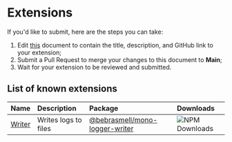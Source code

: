 # Extensions

If you'd like to submit, here are the steps you can take:

1. Edit [this](./EXTENSIONS.md) document to contain the title, description, and GitHub link to your extension;
2. Submit a Pull Request to merge your changes to this document to **Main**;
3. Wait for your extension to be reviewed and submitted.

## List of known extensions

| Name | Description | Package | Downloads |
| :--- | :---------- | :------ | :-------- |
| [Writer](https://github.com/bebrasmell/mono-logger-writer) | Writes logs to files | [@bebrasmell/mono-logger-writer](https://npmjs.com/package/@bebrasmell/mono-logger-writer) | ![NPM Downloads](https://img.shields.io/npm/dw/%40bebrasmell%2Fmono-logger) |
